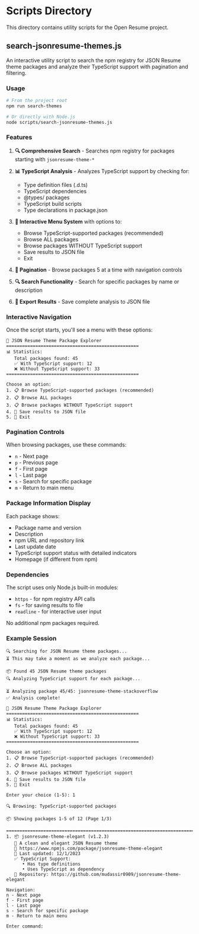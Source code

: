 # Scripts Directory

This directory contains utility scripts for the Open Resume project.

## search-jsonresume-themes.js

An interactive utility script to search the npm registry for JSON Resume theme packages and analyze their TypeScript support with pagination and filtering.

### Usage

```bash
# From the project root
npm run search-themes

# Or directly with Node.js
node scripts/search-jsonresume-themes.js
```

### Features

1. **🔍 Comprehensive Search** - Searches npm registry for packages starting with `jsonresume-theme-*`
2. **📊 TypeScript Analysis** - Analyzes TypeScript support by checking for:
   - Type definition files (.d.ts)
   - TypeScript dependencies
   - @types/ packages
   - TypeScript build scripts
   - Type declarations in package.json

3. **🎯 Interactive Menu System** with options to:
   - Browse TypeScript-supported packages (recommended)
   - Browse ALL packages
   - Browse packages WITHOUT TypeScript support
   - Save results to JSON file
   - Exit

4. **📄 Pagination** - Browse packages 5 at a time with navigation controls
5. **🔍 Search Functionality** - Search for specific packages by name or description
6. **💾 Export Results** - Save complete analysis to JSON file

### Interactive Navigation

Once the script starts, you'll see a menu with these options:

```
🎯 JSON Resume Theme Package Explorer
==================================================
📊 Statistics:
   Total packages found: 45
   ✅ With TypeScript support: 12
   ❌ Without TypeScript support: 33
==================================================

Choose an option:
1. 📋 Browse TypeScript-supported packages (recommended)
2. 📋 Browse ALL packages
3. 📋 Browse packages WITHOUT TypeScript support
4. 💾 Save results to JSON file
5. 🚪 Exit
```

### Pagination Controls

When browsing packages, use these commands:
- `n` - Next page
- `p` - Previous page
- `f` - First page
- `l` - Last page
- `s` - Search for specific package
- `m` - Return to main menu

### Package Information Display

Each package shows:
- Package name and version
- Description
- npm URL and repository link
- Last update date
- TypeScript support status with detailed indicators
- Homepage (if different from npm)

### Dependencies

The script uses only Node.js built-in modules:
- `https` - for npm registry API calls
- `fs` - for saving results to file
- `readline` - for interactive user input

No additional npm packages required.

### Example Session

```
🔍 Searching for JSON Resume theme packages...
⏳ This may take a moment as we analyze each package...

📦 Found 45 JSON Resume theme packages
🔍 Analyzing TypeScript support for each package...

⏳ Analyzing package 45/45: jsonresume-theme-stackoverflow
✅ Analysis complete!

🎯 JSON Resume Theme Package Explorer
==================================================
📊 Statistics:
   Total packages found: 45
   ✅ With TypeScript support: 12
   ❌ Without TypeScript support: 33
==================================================

Choose an option:
1. 📋 Browse TypeScript-supported packages (recommended)
2. 📋 Browse ALL packages
3. 📋 Browse packages WITHOUT TypeScript support
4. 💾 Save results to JSON file
5. 🚪 Exit

Enter your choice (1-5): 1

🔍 Browsing: TypeScript-supported packages

📦 Showing packages 1-5 of 12 (Page 1/3)

================================================================================
1. 📦 jsonresume-theme-elegant (v1.2.3)
   📝 A clean and elegant JSON Resume theme
   🔗 https://www.npmjs.com/package/jsonresume-theme-elegant
   📅 Last updated: 12/1/2023
   ✅ TypeScript Support:
      • Has type definitions
      • Uses TypeScript as dependency
   🔗 Repository: https://github.com/mudassir0909/jsonresume-theme-elegant

Navigation:
n - Next page
f - First page
l - Last page
s - Search for specific package
m - Return to main menu

Enter command: 
``` 